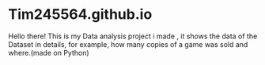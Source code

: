 # Tim245564.github.io
Hello there! This is my Data analysis project i made , it shows the data of the Dataset in details, for example, how many copies of a game was sold and where.(made on Python)
